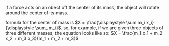 if a force acts on an obect off the center of its mass, the object will rotate
around the center of its mass.

formula for the center of mass is $X = \frac{\displaystyle \sum m_i x_i}{\displaystyle \sum_ m_i}$.
so, for example, if we are given three objects of three different masses,
the equation looks like so: $X = \frac{m_1 x_1 + m_2 x_2 + m_3 x_3}{m_1 + m_2 + m_3}$
